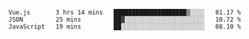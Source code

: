 <!--START_SECTION:waka-->

```text
Vue.js       3 hrs 14 mins   ████████████████████▒░░░░   81.17 %
JSON         25 mins         ██▓░░░░░░░░░░░░░░░░░░░░░░   10.72 %
JavaScript   19 mins         ██░░░░░░░░░░░░░░░░░░░░░░░   08.10 %
```

<!--END_SECTION:waka-->
